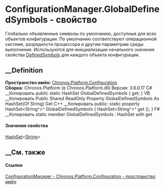 # ConfigurationManager.GlobalDefinedSymbols - свойство
Глобально объявленные символы по умолчанию, доступные для всех объектов
конфигурации. По умолчанию соответствуют операционной системе, разрядности
процессора и другим параметрам среды выполнения. Используются для
инициализации начального значения свойства
[DefinedSymbols](P_Chronos_Platform_Configuration_ConfigurationManager_DefinedSymbols.htm)
для каждого объекта конфигурации.
## __Definition
 **Пространство имён:**
[Chronos.Platform.Configuration](N_Chronos_Platform_Configuration.htm)  
 **Сборка:** Chronos.Platform (в Chronos.Platform.dll) Версия: 3.6.0.17
C# __Копировать
     public static HashSet<string> GlobalDefinedSymbols { get; }
VB __Копировать
     Public Shared ReadOnly Property GlobalDefinedSymbols As HashSet(Of String)
    	Get
C++ __Копировать
     public:
    static property HashSet<String^>^ GlobalDefinedSymbols {
    	HashSet<String^>^ get ();
    }
F# __Копировать
     static member GlobalDefinedSymbols : HashSet<string> with get
#### Значение свойства
[HashSet](https://learn.microsoft.com/dotnet/api/system.collections.generic.hashset-1)<[String](https://learn.microsoft.com/dotnet/api/system.string)>
##  __См. также
#### Ссылки
[ConfigurationManager -
](T_Chronos_Platform_Configuration_ConfigurationManager.htm)
[Chronos.Platform.Configuration - пространство
имён](N_Chronos_Platform_Configuration.htm)
